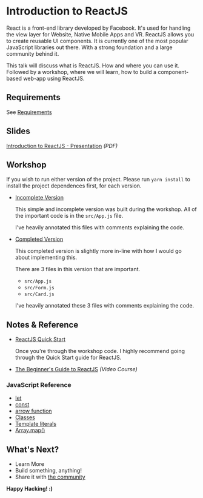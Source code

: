 # Introduction to ReactJS

React is a front-end library developed by Facebook. It's used for handling the 
view layer for Website, Native Mobile Apps and VR. ReactJS allows you to create 
reusable UI components. It is currently one of the most popular JavaScript 
libraries out there. With a strong foundation and a large community behind it.

This talk will discuss what is ReactJS. How and where you can use it. Followed 
by a workshop, where we will learn, how to build a component-based web-app 
using ReactJS.


## Requirements

See [Requirements](./Requirements.md)


## Slides

[Introduction to ReactJS - Presentation](./Introduction-To-ReactJS.pdf) _(PDF)_


## Workshop

If you wish to run either version of the project. Please run `yarn install` to 
install the project dependences first, for each version.

- [Incomplete Version](./Workshop/Incomplete)

  This simple and incomplete version was built during the workshop. All of the 
  important code is in the `src/App.js` file.

  I've heavily annotated this files with comments explaining the code.

- [Completed Version](./Workshop/Completed/)

  This completed version is slightly more in-line with how I would go about 
  implementing this.

  There are 3 files in this version that are important.

  - `src/App.js`
  - `src/Form.js`
  - `src/Card.js`

  I've heavily annotated these 3 files with comments explaining the code.


## Notes & Reference

- [ReactJS Quick Start](https://reactjs.org/docs/hello-world.html)

  Once you're through the workshop code. I highly recommend going through the 
  Quick Start guide for ReactJS.

- [The Beginner's Guide to ReactJS](https://egghead.io/courses/the-beginner-s-guide-to-reactjs) _(Video Course)_

### JavaScript Reference

- [let](https://developer.mozilla.org/en-US/docs/Web/JavaScript/Reference/Statements/let)
- [const](https://developer.mozilla.org/en-US/docs/Web/JavaScript/Reference/Statements/const)
- [arrow function](https://developer.mozilla.org/en-US/docs/Web/JavaScript/Reference/Functions/Arrow_functions)
- [Classes](https://developer.mozilla.org/en-US/docs/Web/JavaScript/Reference/Classes)
- [Template literals](https://developer.mozilla.org/en-US/docs/Web/JavaScript/Reference/Template_literals)
- [Array.map()](https://developer.mozilla.org/en-US/docs/Web/JavaScript/Reference/Global_Objects/Array/map)


## What's Next?

- Learn More
- Build something, anything!
- Share it with [the community](https://www.facebook.com/groups/DevCJeddah/)

**Happy Hacking! :)**
